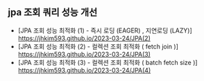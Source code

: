 ## jpa 조회 쿼리 성능 개선

- [JPA 조회 성능 최적화 (1) - 즉시 로딩 (EAGER) , 지연로딩 (LAZY)] https://jhkim593.github.io/2023-03-24/JPA(2)
- [JPA 조회 성능 최적화 (2) - 컬렉션 조회 최적화 ( fetch join )] https://jhkim593.github.io/2023-03-24/JPA(3)
- [JPA 조회 성능 최적화 (3) - 컬렉션 조회 최적화 ( batch fetch size )]  https://jhkim593.github.io/2023-03-24/JPA(4)
